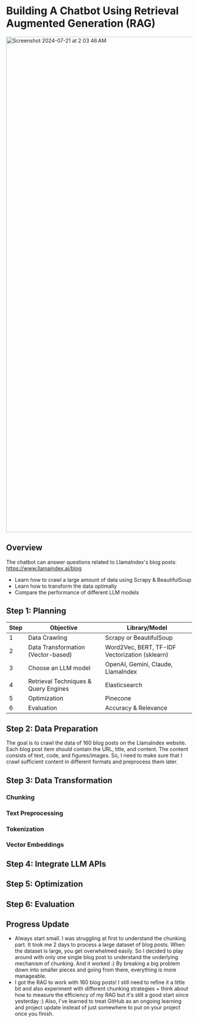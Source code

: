 # Building A Chatbot Using Retrieval Augmented Generation (RAG)
<img width="1341" alt="Screenshot 2024-07-21 at 2 03 46 AM" src="https://github.com/user-attachments/assets/75afce4b-470e-46cb-87bf-8685851173fd">

## Overview
The chatbot can answer questions related to LlamaIndex's blog posts: https://www.llamaindex.ai/blog
* Learn how to crawl a large amount of data using Scrapy & BeautifulSoup
* Learn how to transform the data optimally
* Compare the performance of different LLM models

## Step 1: Planning
| Step | Objective | Library/Model |
| --- | --- | --- |
| 1 | Data Crawling | Scrapy or BeautifulSoup |
| 2 | Data Transformation (Vector-based) | Word2Vec, BERT, TF-IDF Vectorization (sklearn) |
| 3 | Choose an LLM model | OpenAI, Gemini, Claude, LlamaIndex |
| 4 | Retrieval Techniques & Query Engines | Elasticsearch |
| 5 | Optimization | Pinecone |
| 6 | Evaluation | Accuracy & Relevance |

## Step 2: Data Preparation
The goal is to crawl the data of 160 blog posts on the LlamaIndex website. Each blog post item should contain the URL, title, and content. The content consists of text, code, and figures/images. So, I need to make sure that I crawl sufficient content in different formats and preprocess them later.

## Step 3: Data Transformation
### Chunking
### Text Preprocessing
### Tokenization
### Vector Embeddings

## Step 4: Integrate LLM APIs

## Step 5: Optimization

## Step 6: Evaluation

## Progress Update
- Always start small. I was struggling at first to understand the chunking part. It took me 2 days to process a large dataset of blog posts. When the dataset is large, you get overwhelmed easily. So I decided to play around with only one single blog post to understand the underlying mechanism of chunking. And it worked :) By breaking a big problem down into smaller pieces and going from there, everything is more manageable.
- I got the RAG to work with 160 blog posts! I still need to refine it a little bit and also experiment with different chunking strategies + think about how to measure the efficiency of my RAG but it's still a good start since yesterday :) Also, I've learned to treat GitHub as an ongoing learning and project update instead of just somewhere to put on your project once you finish. 

